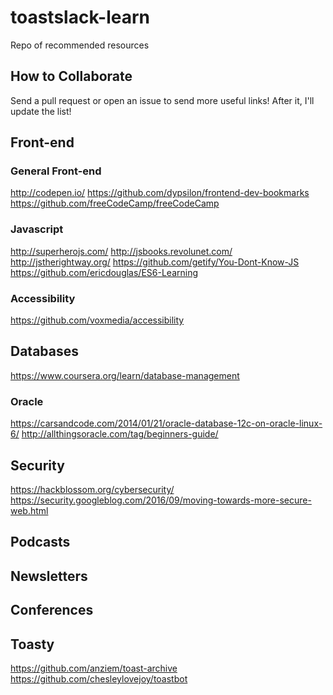 # toastslack-learn
Repo of recommended resources

## How to Collaborate

Send a pull request or open an issue to send more useful links! After it, I'll update the list!

## Front-end

### General Front-end

http://codepen.io/
https://github.com/dypsilon/frontend-dev-bookmarks
https://github.com/freeCodeCamp/freeCodeCamp

### Javascript

http://superherojs.com/
http://jsbooks.revolunet.com/
http://jstherightway.org/
https://github.com/getify/You-Dont-Know-JS
https://github.com/ericdouglas/ES6-Learning

### Accessibility

https://github.com/voxmedia/accessibility

## Databases
https://www.coursera.org/learn/database-management

### Oracle
https://carsandcode.com/2014/01/21/oracle-database-12c-on-oracle-linux-6/ 
http://allthingsoracle.com/tag/beginners-guide/

## Security
https://hackblossom.org/cybersecurity/
https://security.googleblog.com/2016/09/moving-towards-more-secure-web.html

## Podcasts

## Newsletters

## Conferences

## Toasty

https://github.com/anziem/toast-archive
https://github.com/chesleylovejoy/toastbot
